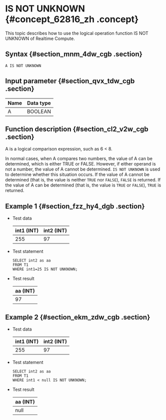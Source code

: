 # IS NOT UNKNOWN {#concept_62816_zh .concept}

This topic describes how to use the logical operation function IS NOT UNKNOWN of Realtime Compute.

## Syntax {#section_mnm_4dw_cgb .section}

```language-sql
A IS NOT UNKNOWN

```

## Input parameter {#section_qvx_tdw_cgb .section}

|Name|Data type|
|----|---------|
|A|BOOLEAN|

## Function description {#section_cl2_v2w_cgb .section}

A is a logical comparison expression, such as 6 < 8.

In normal cases, when A compares two numbers, the value of A can be determined, which is either TRUE or FALSE. However, if either operand is not a number, the value of A cannot be determined. `IS NOT UNKNOWN` is used to determine whether this situation occurs. If the value of A cannot be determined \(that is, the value is neither `TRUE` nor `FALSE`\), `FALSE` is returned. If the value of A can be determined \(that is, the value is `TRUE` or `FALSE`\), `TRUE` is returned.

## Example 1 {#section_fzz_hy4_dgb .section}

-   Test data

    |int1 \(INT\)|int2 \(INT\)|
    |------------|------------|
    |255|97|

-   Test statement

    ```
    SELECT int2 as aa
    FROM T1
    WHERE int1=25 IS NOT UNKNOWN;
    
    ```

-   Test result

    |aa \(INT\)|
    |----------|
    |97|


## Example 2 {#section_ekm_zdw_cgb .section}

-   Test data

    |int1 \(INT\)|int2 \(INT\)|
    |------------|------------|
    |255|97|

-   Test statement

    ```
    SELECT int2 as aa
    FROM T1
    WHERE int1 < null IS NOT UNKNOWN;
    
    ```

-   Test result

    |aa \(INT\)|
    |----------|
    |null|


